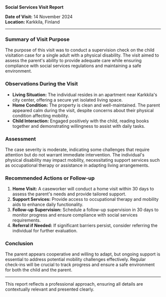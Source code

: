

**Social Services Visit Report**

**Date of Visit:** 14 November 2024  
**Location:** Karkkila, Finland  

---

### Summary of Visit Purpose  
The purpose of this visit was to conduct a supervision check on the child visitation case for a single adult with a physical disability. The visit aimed to assess the parent's ability to provide adequate care while ensuring compliance with social services regulations and maintaining a safe environment.

### Observations During the Visit  
- **Living Situation:** The individual resides in an apartment near Karkkila's city center, offering a secure yet isolated living space.
- **Home Condition:** The property is clean and well-maintained. The parent appeared calm during the visit, despite concerns about their physical condition affecting mobility.
- **Child Interaction:** Engaged positively with the child, reading books together and demonstrating willingness to assist with daily tasks.

### Assessment  
The case severity is moderate, indicating some challenges that require attention but do not warrant immediate intervention. The individual's physical disability may impact mobility, necessitating support services such as occupational therapy or assistance in adapting living arrangements.

### Recommended Actions or Follow-up  
1. **Home Visit:** A caseworker will conduct a home visit within 30 days to assess the parent's needs and provide tailored support.
2. **Support Services:** Provide access to occupational therapy and mobility aids to enhance daily functionality.
3. **Follow-up Supervision:** Schedule a follow-up supervision in 30 days to monitor progress and ensure compliance with social services requirements.
4. **Referral if Needed:** If significant barriers persist, consider referring the individual for further evaluation.

### Conclusion  
The parent appears cooperative and willing to adapt, but ongoing support is essential to address potential mobility challenges effectively. Regular check-ins will be crucial to track progress and ensure a safe environment for both the child and the parent.

--- 

This report reflects a professional approach, ensuring all details are contextually relevant and presented clearly.